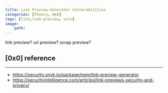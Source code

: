 ```yaml
---
title: Link Preview-Generator Vulnerabilities
categories: [Theory, Web]
tags: [link,link-preview, vuln]
image:
    path: 
---
```



link preview? url preview? scrap preview?

## [0x0] reference
---
- https://security.snyk.io/package/npm/link-preview-generator
- https://securityintelligence.com/articles/link-previews-security-and-privacy/
